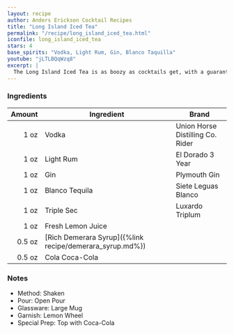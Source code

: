 ```yaml
---
layout: recipe
author: Anders Erickson Cocktail Recipes
title: "Long Island Iced Tea"
permalink: "/recipe/long_island_iced_tea.html"
iconfile: long_island_iced_tea
stars: 4
base_spirits: "Vodka, Light Rum, Gin, Blanco Taquilla"
youtube: "jLTLBQqWzq8"
excerpt: |
  The Long Island Iced Tea is as boozy as cocktails get, with a guaranteed hangover. But with four liquors, one liqueur, lemon and cola, it somehow works.
---
```


### Ingredients

| Amount | Ingredient                                               | Brand                            |
| -----: | -------------------------------------------------------- | -------------------------------- |
|   1 oz | Vodka                                                    | Union Horse Distilling Co. Rider |
|   1 oz | Light Rum                                                | El Dorado 3 Year                 |
|   1 oz | Gin                                                      | Plymouth Gin                     |
|   1 oz | Blanco Tequila                                           | Siete Leguas Blanco              |
|   1 oz | Triple Sec                                               | Luxardo Triplum                  |
|   1 oz | Fresh Lemon Juice                                        |
| 0.5 oz | [Rich Demerara Syrup]({%link recipe/demerara_syrup.md%}) |
| 0.5 oz | Cola Coca-Cola                                           |

### Notes

- Method: Shaken
- Pour: Open Pour
- Glassware: Large Mug
- Garnish: Lemon Wheel
- Special Prep: Top with Coca-Cola
